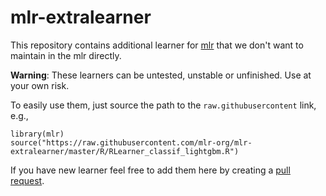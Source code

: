 # mlr-extralearner

This repository contains additional learner for [mlr](https://github.com/mlr-org/mlr) that we don't want to maintain in the mlr directly.


**Warning**: These learners can be untested, unstable or unfinished. Use at your own risk.

To easily use them, just source the path to the `raw.githubusercontent` link, e.g.,

```{r}
library(mlr)
source("https://raw.githubusercontent.com/mlr-org/mlr-extralearner/master/R/RLearner_classif_lightgbm.R")
```


If you have new learner feel free to add them here by creating a [pull request](https://github.com/mlr-org/mlr-extralearner/compare). 

